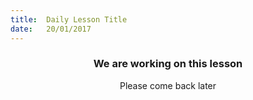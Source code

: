 ```yaml
---
title:  Daily Lesson Title
date:   20/01/2017
---
```


### <center>We are working on this lesson</center>
<center>Please come back later</center>